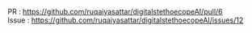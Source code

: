 PR : https://github.com/ruqaiyasattar/digitalstethoecopeAI/pull/6 <br />
Issue : https://github.com/ruqaiyasattar/digitalstethoecopeAI/issues/12
